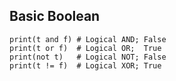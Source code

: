 ## Basic Boolean

``` 
print(t and f) # Logical AND; False
print(t or f)  # Logical OR;  True
print(not t)   # Logical NOT; False
print(t != f)  # Logical XOR; True
```
